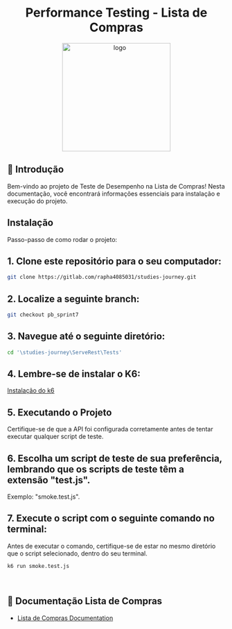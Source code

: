 <div align="center">
  <h1 style="display: inline-block; vertical-align: middle;">Performance Testing - Lista de Compras</h1>
</div>
<div align="center">
  <div style="border-radius: 10px; overflow: hidden;">
    <img height="250em" src="https://miro.medium.com/v2/resize:fit:1400/1*vbT1NDY1DvTaPH_8eKyKmw.png" alt="logo" style="vertical-align: middle;">
  </div>
</div>

## 📄 Introdução

Bem-vindo ao projeto de Teste de Desempenho na Lista de Compras! Nesta documentação, você encontrará informações essenciais para instalação e execução do projeto.

## Instalação

Passo-passo de como rodar o projeto:

## 1. Clone este repositório para o seu computador:

```bash
git clone https://gitlab.com/rapha4085031/studies-journey.git
```

## 2. Localize a seguinte branch:

```bash
git checkout pb_sprint7
```

## 3. Navegue até o seguinte diretório:

```bash
cd '\studies-journey\ServeRest\Tests'
```

## 4. Lembre-se de instalar o K6:

<a href="https://k6.io/docs/get-started/installation/"> Instalação do k6 </a>

## 5. Executando o Projeto

Certifique-se de que a API foi configurada corretamente antes de tentar executar qualquer script de teste.

## 6. Escolha um script de teste de sua preferência, lembrando que os scripts de teste têm a extensão "test.js".

Exemplo: "smoke.test.js".

## 7. Execute o script com o seguinte comando no terminal:

Antes de executar o comando, certifique-se de estar no mesmo diretório que o script selecionado, dentro do seu terminal.

```bash
k6 run smoke.test.js
```

<br>

## 📄 Documentação Lista de Compras

-   [Lista de Compras Documentation](https://github.com/GRUPO-Grrap/Lista-de-Compras)
